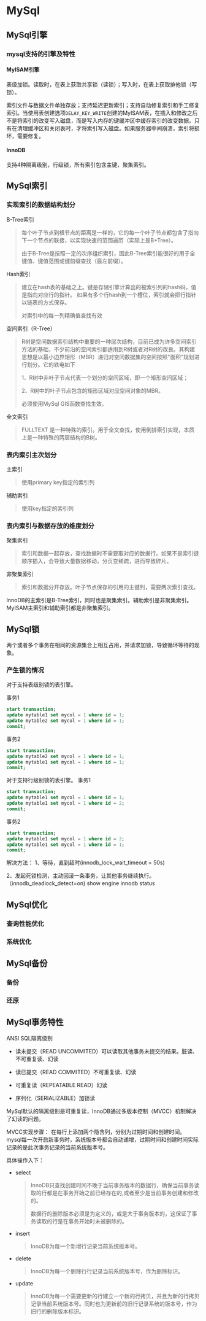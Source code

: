 # MySql

## MySql引擎
### mysql支持的引擎及特性
#### MyISAM引擎

表级加锁。读取时，在表上获取共享锁（读锁）；写入时，在表上获取排他锁（写锁）。 

索引文件与数据文件单独存放；支持延迟更新索引；支持自动修复索引和手工修复索引。当使用表创建选项`DELAY_KEY_WRITE`创建的MyISAM表，在插入和修改之后不是将索引的改变写入磁盘，而是写入内存的键缓冲区中缓存索引的改变数据。只有在清理缓冲区和关闭表时，才将索引写入磁盘。如果服务器中间崩溃，索引将损坏，需要修复。
   
#### InnoDB
支持4种隔离级别，行级锁，所有索引包含主键，聚集索引。


## MySql索引
### 实现索引的数据结构划分

B-Tree索引
>每个叶子节点到根节点的距离是一样的，它的每一个叶子节点都包含了指向下一个节点的联接，以实现快速的范围遍历（实际上是B+Tree）。
>  
> 由于B-Tree是按照一定的次序组织索引，因此B-Tree索引能很好的用于全键值、键值范围或键前缀查找（最左前缀）。
>

Hash索引
>建立在hash表的基础之上。键是存储引擎计算出的被索引列的hash码，值是指向对应行的指针。 如果有多个行hash到一个槽位，索引就会把行指针以链表的方式保存。
>
>对索引中的每一列精确值查找有效
>

空间索引（R-Tree）
>R树是空间数据索引结构中重要的一种层次结构，目前已成为许多空间索引方法的基础，不少前沿的空间索引都适用到R树或者对R树的改良。其构建思想是以最小边界矩形（MBR）递归对空间数据集的空间按照"面积"规划进行划分。它的铁电如下
>
>1、R树中非叶子节点代表一个划分的空间区域，即一个矩形空间区域；
>
>2、R树中的叶子节点包含的矩形区域对应空间对象的MBR。 
>
>必须使用MySql GIS函数查找生效。

全文索引
> FULLTEXT 是一种特殊的索引。用于全文查找，使用倒排索引实现，本质上是一种特殊的两层结构的B树。


### 表内索引主次划分
主索引
>使用primary key指定的索引列

辅助索引
>使用key指定的索引列

### 表内索引与数据存放的维度划分
聚集索引
>索引和数据一起存放，查找数据时不需要取对应的数据行。如果不是索引键顺序插入，会导致大量数据移动，分页变稀疏，进而导致碎片。

非聚集索引
>索引和数据分开存放。叶子节点保存的引用的主键列，需要两次索引查找。

InnoDB的主索引是B-Tree索引，同时也是聚集索引。辅助索引是非聚集索引。
MyISAM主索引和辅助索引都是非聚集索引。

## MySql锁
两个或者多个事务在相同的资源集合上相互占用，并请求加锁，导致循环等待的现象。

### 产生锁的情况
对于支持表级别锁的表引擎。

事务1

```sql
start transaction;
update mytable1 set mycol = 1 where id = 1;
update mytable2 set mycol = 1 where id = 1;
commit;
```

事务2

```sql
start transaction;
update mytable2 set mycol = 1 where id = 1;
update mytable1 set mycol = 1 where id = 1;
commit;
```

对于支持行级别锁的表引擎。
事务1

```sql
start transaction;
update mytable1 set mycol = 1 where id = 1;
update mytable1 set mycol = 1 where id = 2;
commit;
```

事务2

```sql
start transaction;
update mytable1 set mycol = 1 where id = 2;
update mytable1 set mycol = 1 where id = 1;
commit;
```

解决方法：
1、等待，直到超时(innodb_lock_wait_timeout = 50s)

2、发起死锁检测，主动回滚一条事务，让其他事务继续执行。（innodb_deadlock_detect=on)
show engine innodb status 

## MySql优化
### 查询性能优化

### 系统优化

## MySql备份
### 备份

### 还原


## MySql事务特性

ANSI SQL隔离级别

- 读未提交（READ UNCOMMITED）可以读取其他事务未提交的结果。脏读、不可重复读、幻读

- 读已提交（READ COMMITED）不可重复读、幻读

- 可重复读（REPEATABLE READ）幻读

- 序列化（SERIALIZABLE）加锁读

MySql默认的隔离级别是可重复读，InnoDB通过多版本控制（MVCC）机制解决了幻读的问题。

MVCC实现步骤：
在每行上添加两个隐含列，分别为过期时间和创建时间。mysql每一次开启新事务时，系统版本号都会自动递增，过期时间和创建时间实际记录的是此次事务记录的当前系统版本号。

具体操作入下：
 
 * select
    > InnoDB只查找创建时间不晚于当前事务版本的数据行，确保当前事务读取的行都是在事务开始之前已经存在的,或者至少是当前事务创建和修改的。
    >
    >数据行的删除版本必须是为定义的，或是大于事务版本的，这保证了事务读取的行是在事务开始时未被删除的。
        
 * insert
    >InnoDB为每一个新增行记录当前系统版本号。
    
 * delete
    >InnoDB为每一个删除行行记录当前系统版本号，作为删除标识。
 
 * update
    >InnoDB为每一个需要更新的行建立一个新的行拷贝，并且为新的行拷贝记录当前系统版本号。同时也为更新前的旧行记录系统的版本号，作为旧行的删除版本标识。
 
